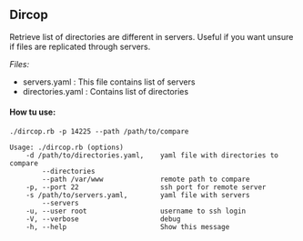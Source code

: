 ## Dircop

Retrieve list of directories are different in servers. Useful if you want unsure if files are replicated through servers.

*Files:*
- servers.yaml : This file contains list of servers
- directories.yaml : Contains list of directories

#### How tu use:

`./dircop.rb -p 14225 --path /path/to/compare`

```
Usage: ./dircop.rb (options)
    -d /path/to/directories.yaml,    yaml file with directories to compare
        --directories
        --path /var/www              remote path to compare
    -p, --port 22                    ssh port for remote server
    -s /path/to/servers.yaml,        yaml file with servers
        --servers
    -u, --user root                  username to ssh login
    -V, --verbose                    debug
    -h, --help                       Show this message
```
